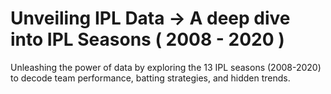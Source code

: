 # Unveiling IPL Data -> A deep dive into IPL Seasons ( 2008 - 2020 )
Unleashing the power of data by exploring the 13 IPL seasons (2008-2020) to decode team performance, batting strategies, and hidden trends.
